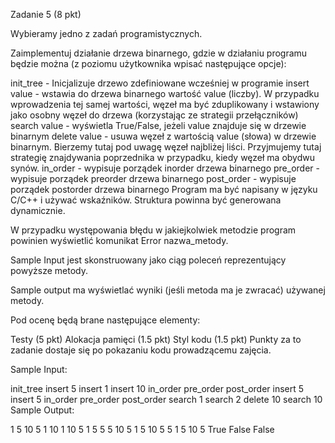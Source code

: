 Zadanie 5 (8 pkt)

Wybieramy jedno z zadań programistycznych.

Zaimplementuj działanie drzewa binarnego, gdzie w działaniu programu będzie można (z poziomu użytkownika wpisać następujące opcje):

init_tree - Inicjalizuje drzewo zdefiniowane wcześniej w programie
insert value - wstawia do drzewa binarnego wartość value (liczby). W przypadku wprowadzenia tej samej wartości, węzeł ma być zduplikowany i wstawiony jako osobny węzeł do drzewa (korzystając ze strategii przełączników)
search value - wyświetla True/False, jeżeli value znajduje się w drzewie binarnym
delete value - usuwa węzeł z wartością value (słowa) w drzewie binarnym. Bierzemy tutaj pod uwagę węzeł najbliżej liści. Przyjmujemy tutaj strategię znajdywania poprzednika w przypadku, kiedy węzeł ma obydwu synów.
in_order - wypisuje porządek inorder drzewa binarnego
pre_order - wypisuje porządek preorder drzewa binarnego
post_order - wypisuje porządek postorder drzewa binarnego
Program ma być napisany w języku C/C++ i używać wskaźników. Struktura powinna być generowana dynamicznie.

W przypadku występowania błędu w jakiejkolwiek metodzie program powinien wyświetlić komunikat Error nazwa_metody.

Sample Input jest skonstruowany jako ciąg poleceń reprezentujący powyższe metody. 

Sample output ma wyświetlać wyniki (jeśli metoda ma je zwracać) używanej metody.

Pod ocenę będą brane następujące elementy:

Testy (5 pkt)
Alokacja pamięci (1.5 pkt)
Styl kodu (1.5 pkt)
Punkty za to zadanie dostaje się po pokazaniu kodu prowadzącemu zajęcia.

Sample Input:

init_tree
insert 5
insert 1
insert 10
in_order
pre_order
post_order
insert 5
insert 5
in_order
pre_order
post_order
search 1
search 2
delete 10
search 10
Sample Output:

1 5 10
5 1 10
1 10 5
1 5 5 5 10
5 1 5 10 5
5 1 5 10 5
True
False
False
